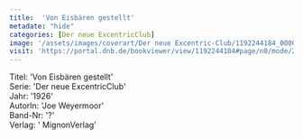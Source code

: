 ```yaml
---
title:  'Von Eisbären gestellt'
metadate: "hide"
categories: [Der neue ExcentricClub]
image: '/assets/images/coverart/Der neue Excentric-Club/1192244184_00000010.jpg'
visit: 'https://portal.dnb.de/bookviewer/view/1192244184#page/n0/mode/2up'
---
```

Titel: 'Von Eisbären gestellt' <br>
Serie: 'Der neue ExcentricClub' <br>
Jahr: '1926' <br>
AutorIn: 'Joe Weyermoor' <br>
Band-Nr: '?' <br>
Verlag: ' MignonVerlag'